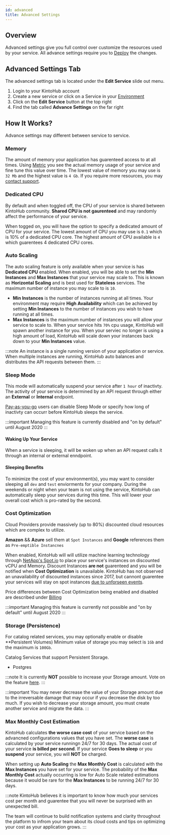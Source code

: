 ```yaml
---
id: advanced
title: Advanced Settings
---
```

## Overview

Advanced settings give you full control over customize the resources used by your service.
All advance settings require you to [Deploy](anatomy-deploy.md) the changes.

## Advanced Settings Tab

The advanced settings tab is located under the **Edit Service** slide out menu.

1. Login to your KintoHub account
2. Create a new service or click on a Service in your [Environment](anatomy/anatomy-environment)
3. Click on the **Edit Service** button at the top right
4. Find the tab called **Advance Settings** on the far right

## How It Works?

Advance settings may different between service to service.

### Memory

The amount of memory your application has guarenteed access to at all times.
Using [Metric](anatomy-metrics.md) you see the actual memory usage of your service and fine tune this value over time.
The lowest value of memory you may use is `32 Mb` and the highest value is `4 Gb`.
If you require more resources, you may [contact support](https://www.kintohub.com/contact-us).

### Dedicated CPU

By default and when toggled off, the CPU of your service is shared between KintoHub community.
**Shared CPU is not gaurenteed** and may randomly affect the performance of your service.

When togged on, you will have the option to specify a dedicated amount of CPU for your service.
The lowest amount of CPU you may use is `0.1` which is 10% of a dedicated CPU core.
The highest amount of CPU available is `4` which guarentees 4 dedicated CPU cores.

### Auto Scaling

The auto scaling feature is only available when your service is has **Dedicated CPU** enabled.
When enabled, you will be able to set the **Min Instances** and **Max Instances** that your service may scale to.
This is known as **Horizontal Scaling** and is best used for **Stateless** services.
The maximum number of instance you may scale to is `10`.

* **Min Instances** is the number of instances running at all times. Your environment may require **High Availability** which can be achieved by setting **Min Instances** to the number of instances you wish to have running at all times.
* **Max Instances** is the maximum number of instances you will allow your service to scale to. When your service hits `70%` cpu usage, KintoHub will spawn another instance for you. When your serviec no longer is using a high amount of load, KintoHub will scale down your instances back down to your **Min Instances** value.

:::note
An instance is a single running version of your application or service. When multiple instances are running, KintoHub auto balances and distributes the API requests between them.
:::

### Sleep Mode

This mode will automatically suspend your service after `1 hour` of inactivty.
The activity of your service is determined by an API request through either an **External** or **Internal** endpoint.

[Pay-as-you-go](anatomy-billing.md) users can disable Sleep Mode or specify how long of inactivty can occurr before KintoHub sleeps the service.

:::important
Managing this feature is currently disabled and "on by default" until August 2020
:::

#### Waking Up Your Service
When a service is sleeping, it will be woken up when an API request calls it through an internal or external enndpoint.

#### Sleeping Benefits

To minimize the cost of your environment(s), you may want to consider sleeping all `dev` and `test` enviorments for your company.
During the weekends or night when your team is not using the service, KintoHub can automatically sleep your services during this time.
This will lower your overall cost which is pro-rated by the second.

### Cost Optimization

Cloud Providers provide massively (up to 80%) discounted cloud resources which are complex to utilize.

**Amazon** && **Azure** sell them at `Spot Instances` and **Google** references them as `Pre-emptible Instancnes`

When enabled, KintoHub will will utilize machine learning technology through [NetApp's Spot.io](www.spot.io) to place your service's instances on discounted vCPU and Memory.
Discount Instances **are not** guarenteed and you will be notified when **Cost Optimization** is unavailable.
KintoHub has not observed an unavailability of discounted instances since 2017, but cannont guarentee your services will stay on spot instances [due to unforseen events](https://venturebeat.com/2012/10/22/amazon-cloud-outage-takes-down-reddit-airbnb-flipboard-more/).

Price differences between Cost Optimization being enabled and disabled are described under [Billing](anatomy-billing.md)

:::important
Managing this feature is currently not possible and "on by default" until August 2020
:::

### Storage (Persistence)
    
For catalog related services, you may optionally enable or disable **Persistent Volumes)
Minimum value of storage you may select is `1Gb` and the maximum is `100Gb`.

Catalog Services that support Persistent Storage.

* Postgres

:::note
It is currently **NOT** possible to increase your Storage amount. Vote on the feature [here](https://feedback.kintohub.com/feature-requests/p/increase-persistent-storage-disk-size).
:::

:::important
You may never decrease the value of your Storage amount due to the irreversable damage that may occur if you decrease the disk by too much.
If you wish to decrease your storage amount, you must create another service and migrate the data.
:::

### Max Monthly Cost Estimation

KintoHub calculates **the worse case cost** of your service based on the advancned configurations values that you have set.
The **worse case** is calculated by your service runningn 24/7 for 30 days.
The actual cost of your service **is billed per second**.
If your service **Goes to sleep** or you **suspend** your service, you will **NOT** be charged.

When setting up **Auto Scaling** the **Max Monthly Cost** is calculated with the **Max Instances** you have set for your service.
The probability of the **Max Monthly Cost** actually occurring is low for Auto Scale related estimations because it would be rare for the **Max Instances** to be running 24/7 for 30 days.

:::note
KintoHub believes it is important to know how much your services cost per month and guarentee that you will never be surprised with an unexpected bill.

The team will continue to build notification systems and clarity throughout the platform to infrom your team about its cloud costs and tips on optimizing your cost as your application grows.
:::
